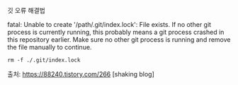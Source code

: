 깃 오류 해결법

fatal: Unable to create '/path/.git/index.lock': File exists. If no other git process is currently running, this probably means a git process crashed in this repository earlier. Make sure no other git process is running and remove the file manually to continue.

```
rm -f ./.git/index.lock
```







출처: https://88240.tistory.com/266 [shaking blog]